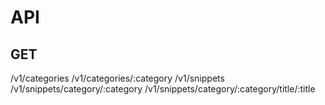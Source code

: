 API
===

## GET
/v1/categories
/v1/categories/:category
/v1/snippets
/v1/snippets/category/:category
/v1/snippets/category/:category/title/:title

